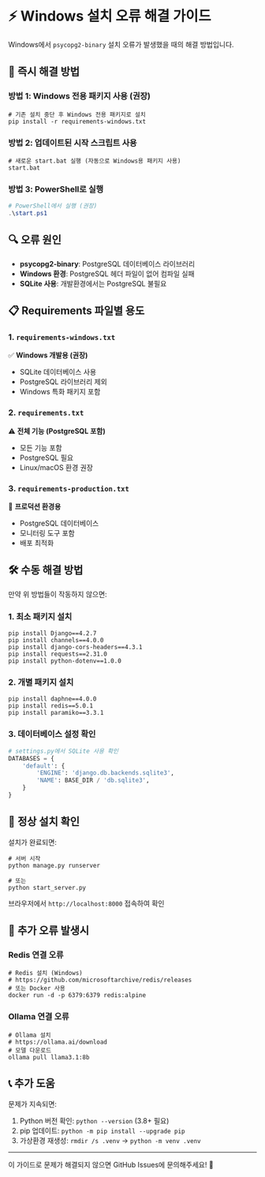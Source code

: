 # ⚡ Windows 설치 오류 해결 가이드

Windows에서 `psycopg2-binary` 설치 오류가 발생했을 때의 해결 방법입니다.

## 🔧 즉시 해결 방법

### 방법 1: Windows 전용 패키지 사용 (권장)
```batch
# 기존 설치 중단 후 Windows 전용 패키지로 설치
pip install -r requirements-windows.txt
```

### 방법 2: 업데이트된 시작 스크립트 사용
```batch
# 새로운 start.bat 실행 (자동으로 Windows용 패키지 사용)
start.bat
```

### 방법 3: PowerShell로 실행
```powershell
# PowerShell에서 실행 (권장)
.\start.ps1
```

## 🔍 오류 원인

- **psycopg2-binary**: PostgreSQL 데이터베이스 라이브러리
- **Windows 환경**: PostgreSQL 헤더 파일이 없어 컴파일 실패
- **SQLite 사용**: 개발환경에서는 PostgreSQL 불필요

## 📋 Requirements 파일별 용도

### 1. `requirements-windows.txt` 
✅ **Windows 개발용 (권장)**
- SQLite 데이터베이스 사용
- PostgreSQL 라이브러리 제외
- Windows 특화 패키지 포함

### 2. `requirements.txt`
⚠️ **전체 기능 (PostgreSQL 포함)**
- 모든 기능 포함
- PostgreSQL 필요
- Linux/macOS 환경 권장

### 3. `requirements-production.txt`
🚀 **프로덕션 환경용**
- PostgreSQL 데이터베이스
- 모니터링 도구 포함
- 배포 최적화

## 🛠️ 수동 해결 방법

만약 위 방법들이 작동하지 않으면:

### 1. 최소 패키지 설치
```batch
pip install Django==4.2.7
pip install channels==4.0.0
pip install django-cors-headers==4.3.1
pip install requests==2.31.0
pip install python-dotenv==1.0.0
```

### 2. 개별 패키지 설치
```batch
pip install daphne==4.0.0
pip install redis==5.0.1
pip install paramiko==3.3.1
```

### 3. 데이터베이스 설정 확인
```python
# settings.py에서 SQLite 사용 확인
DATABASES = {
    'default': {
        'ENGINE': 'django.db.backends.sqlite3',
        'NAME': BASE_DIR / 'db.sqlite3',
    }
}
```

## 🚀 정상 설치 확인

설치가 완료되면:

```batch
# 서버 시작
python manage.py runserver

# 또는
python start_server.py
```

브라우저에서 `http://localhost:8000` 접속하여 확인

## 🔄 추가 오류 발생시

### Redis 연결 오류
```batch
# Redis 설치 (Windows)
# https://github.com/microsoftarchive/redis/releases
# 또는 Docker 사용
docker run -d -p 6379:6379 redis:alpine
```

### Ollama 연결 오류
```batch
# Ollama 설치
# https://ollama.ai/download
# 모델 다운로드
ollama pull llama3.1:8b
```

## 📞 추가 도움

문제가 지속되면:
1. Python 버전 확인: `python --version` (3.8+ 필요)
2. pip 업데이트: `python -m pip install --upgrade pip`
3. 가상환경 재생성: `rmdir /s .venv` → `python -m venv .venv`

---

이 가이드로 문제가 해결되지 않으면 GitHub Issues에 문의해주세요! 🤝
